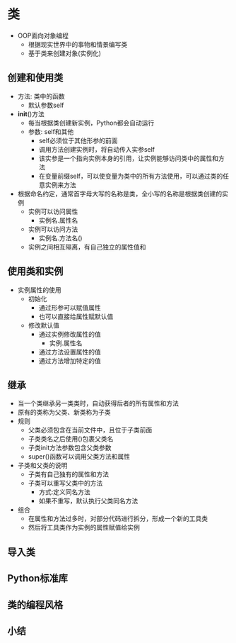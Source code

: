 # 类
- OOP面向对象编程
    - 根据现实世界中的事物和情景编写类
    - 基于类来创建对象(实例化)
## 创建和使用类
- 方法: 类中的函数
    - 默认参数self
- __init__()方法
    - 每当根据类创建新实例，Python都会自动运行
    - 参数: self和其他
        - self必须位于其他形参的前面
        - 调用方法创建实例时，将自动传入实参self
        - 该实参是一个指向实例本身的引用，让实例能够访问类中的属性和方法
        - 在变量前缀self，可以使变量为类中的所有方法使用，可以通过类的任意实例来方法
- 根据命名约定，通常首字母大写的名称是类，全小写的名称是根据类创建的实例
    - 实例可以访问属性
        - 实例名.属性名
    - 实例可以访问方法
        - 实例名.方法名()
    - 实例之间相互隔离，有自己独立的属性值和



## 使用类和实例
- 实例属性的使用
    - 初始化
        - 通过形参可以赋值属性
        - 也可以直接给属性赋默认值   
    - 修改默认值
        - 通过实例修改属性的值 
            - 实例.属性名
        - 通过方法设置属性的值
        - 通过方法增加特定的值

## 继承
- 当一个类继承另一类类时，自动获得后者的所有属性和方法
- 原有的类称为父类、新类称为子类
- 规则
    - 父类必须包含在当前文件中，且位于子类前面
    - 子类类名之后使用()包裹父类名
    - 子类init方法参数包含父类参数
    - super()函数可以调用父类方法和属性
- 子类和父类的说明
    - 子类有自己独有的属性和方法
    - 子类可以重写父类中的方法
        - 方式:定义同名方法
        - 如果不重写，默认执行父类同名方法
- 组合
    - 在属性和方法过多时，对部分代码进行拆分，形成一个新的工具类
    - 然后将工具类作为实例的属性赋值给实例

## 导入类

## Python标准库

## 类的编程风格
## 小结